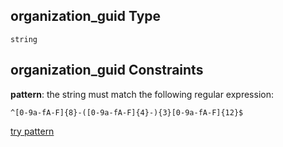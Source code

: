 ## organization\_guid Type

`string`

## organization\_guid Constraints

**pattern**: the string must match the following regular expression:&#x20;

```regexp
^[0-9a-fA-F]{8}-([0-9a-fA-F]{4}-){3}[0-9a-fA-F]{12}$
```

[try pattern](https://regexr.com/?expression=%5E%5B0-9a-fA-F%5D%7B8%7D-\(%5B0-9a-fA-F%5D%7B4%7D-\)%7B3%7D%5B0-9a-fA-F%5D%7B12%7D%24 "try regular expression with regexr.com")
